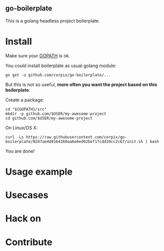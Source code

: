 go-boilerplate
--------------
This is a golang headless project boilerplate.

# Install
Make sure your [GOPATH](https://golang.org/doc/code.html#GOPATH) is ok.

You could install boilerplate as usual golang module:
```shell
go get -u github.com/corpix/go-boilerplate/...
```

But this is not so useful, **more often you want the project based on this boilerplate**.

Create a package:

``` shellsession
cd "${GOPATH}/src"
mkdir -p github.com/$USER/my-awesome-project
cd github.com/$USER/my-awesome-project
```

On Linux/OS X:

``` shell
curl -Ls https://raw.githubusercontent.com/corpix/go-boilerplate/0247ae4d8164260aa6e6ed02bef17c4d39cc2c67/init.sh | bash
```

You are done!

# Usage example

# Usecases

# Hack on

# Contribute
